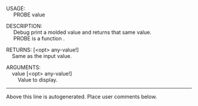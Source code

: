 USAGE:  
&nbsp;&nbsp;&nbsp;&nbsp;&nbsp;PROBE&nbsp;value&nbsp;  
  
DESCRIPTION:  
&nbsp;&nbsp;&nbsp;&nbsp;&nbsp;Debug&nbsp;print&nbsp;a&nbsp;molded&nbsp;value&nbsp;and&nbsp;returns&nbsp;that&nbsp;same&nbsp;value.  
&nbsp;&nbsp;&nbsp;&nbsp;&nbsp;PROBE&nbsp;is&nbsp;a&nbsp;function&nbsp;.  
  
RETURNS:&nbsp;[&lt;opt&gt;&nbsp;any-value!]  
&nbsp;&nbsp;&nbsp;&nbsp;Same&nbsp;as&nbsp;the&nbsp;input&nbsp;value.  
  
ARGUMENTS:  
&nbsp;&nbsp;&nbsp;&nbsp;value&nbsp;[&lt;opt&gt;&nbsp;any-value!]  
&nbsp;&nbsp;&nbsp;&nbsp;&nbsp;&nbsp;&nbsp;&nbsp;Value&nbsp;to&nbsp;display.  
___
Above this line is autogenerated. Place user comments below.